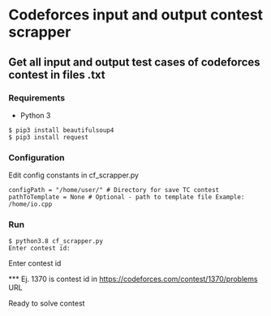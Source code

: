 # Codeforces input and output contest scrapper
## Get all input and output test cases of codeforces contest in files .txt

### Requirements
- Python 3

```
$ pip3 install beautifulsoup4
$ pip3 install request
```

### Configuration

Edit config constants in cf_scrapper.py
```
configPath = "/home/user/" # Directory for save TC contest
pathToTemplate = None # Optional - path to template file Example: /home/io.cpp
```
### Run

```
$ python3.8 cf_scrapper.py
Enter contest id: 
```

Enter contest id

*** Ej. 1370 is contest id in https://codeforces.com/contest/1370/problems URL

Ready to solve contest
